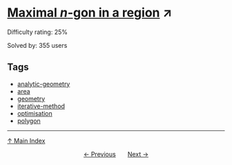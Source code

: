 # [Maximal $n$-gon in a region](https://projecteuler.net/problem=897) ↗️

Difficulty rating: 25%

Solved by: 355 users
## Tags

- [analytic-geometry](../tags/analytic-geometry.md)
- [area](../tags/area.md)
- [geometry](../tags/geometry.md)
- [iterative-method](../tags/iterative-method.md)
- [optimisation](../tags/optimisation.md)
- [polygon](../tags/polygon.md)



---

[↑ Main Index](../README.md)


<div align=center><a href='896.md'>← Previous</a> &nbsp;&nbsp; &nbsp;&nbsp;  <a href='898.md'>Next →</a></div>
